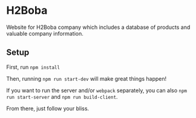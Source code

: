 # H2Boba

Website for H2Boba company which includes a database of products and valuable company information.

## Setup

First, run `npm install`

Then, running `npm run start-dev` will make great things happen!

If you want to run the server and/or `webpack` separately, you can also
`npm run start-server` and `npm run build-client`.

From there, just follow your bliss.
